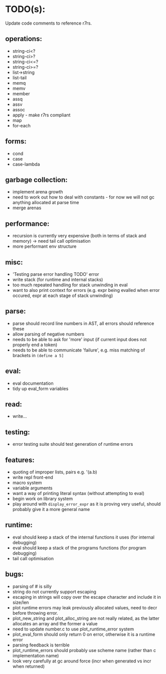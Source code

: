 TODO(s):
=====

Update code comments to reference r7rs.

operations:
-----------
* string-ci<?
* string-ci>?
* string-ci<=?
* string-ci>=?
* list->string
* list-tail
* memq
* memv
* member
* assq
* assv
* assoc
* apply - make r7rs compliant
* map
* for-each

forms:
------
* cond
* case
* case-lambda

garbage collection:
-------------------
* implement arena growth
* need to work out how to deal with constants - for now we will not gc anything allocated at parse time
* merge arenas

performance:
------------
* recursion is currently very expensive (both in terms of stack and memory) -> need tail call optimisation
* more performant env structure

misc:
-----
* 'Testing parse error handling TODO' error
* write stack (for runtime and internal stacks)
* too much repeated handling for stack unwinding in eval
* want to also print context for errors (e.g. expr being evalled when error occured, expr at each stage of stack unwinding)

parse:
------
* parse should record line numbers in AST, all errors should reference these
* allow parsing of negative numbers
* needs to be able to ask for 'more' input (if current input does not properly end a token)
* needs to be able to communicate 'failure', e.g. miss matching of brackets in `(define a 5]`

eval:
-----
* eval documentation
* tidy up eval_form variables

read:
-----
* write...

testing:
--------
* error testing suite should test generation of runtime errors

features:
---------
* quoting of improper lists, pairs e.g. '(a.b)
* write repl front-end
* macro system
* variable arguments
* want a way of printing literal syntax (without attempting to eval)
* begin work on library system
* play around with `display_error_expr` as it is proving very useful, should probably give it a more general name

runtime:
---------
* eval should keep a stack of the internal functions it uses (for internal debugging)
* eval should keep a stack of the programs functions (for program debugging)
* tail call optimisation

bugs:
-----
* parsing of # is silly
* string do not currently support escaping
* escaping in strings will copy over the escape character and include it in size/len
* plot runtime errors may leak previously allocated values, need to decr before throwing error.
* plot_new_string and plot_alloc_string are not really related, as the latter allocates an array and the former a value
* need to update number.c to use plot_runtime_error system
* plot_eval_form should only return 0 on error, otherwise it is a runtime error
* parsing feedback is terrible
* plot_runtime_errors should probably use scheme name (rather than c implementation name)
* look very carefully at gc around force (incr when generated vs incr when returned)

